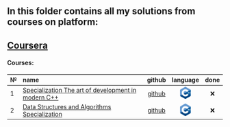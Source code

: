 ## In this folder contains all my solutions from courses on platform:
## [Coursera](https://www.coursera.org/)

#### Courses:
| № | name |  github | language | done |
| :--- | :--- | :---: | :---: | :---: |
| 1 | [Specialization The art of development in modern C++](https://www.coursera.org/specializations/c-plus-plus-modern-development) | [github](https://github.com/Xelerezex/learning-space/tree/learning-space/coursera-courses/specialization-the-art-of-development-in-modern-c%2B%2B)  | [<img src="https://github.com/Xelerezex/account-decoration/blob/main/cpp-logo.png" width="25" />](https://en.cppreference.com/w/) | ❌ |
| 2 | [Data Structures and Algorithms Specialization](https://www.coursera.org/specializations/data-structures-algorithms) | [github](https://github.com/Xelerezex/learning-space/tree/learning-space/coursera-courses/specialization-algorithms-data-structures)  | [<img src="https://github.com/Xelerezex/account-decoration/blob/main/cpp-logo.png" width="25" />](https://en.cppreference.com/w/) | ❌ |
